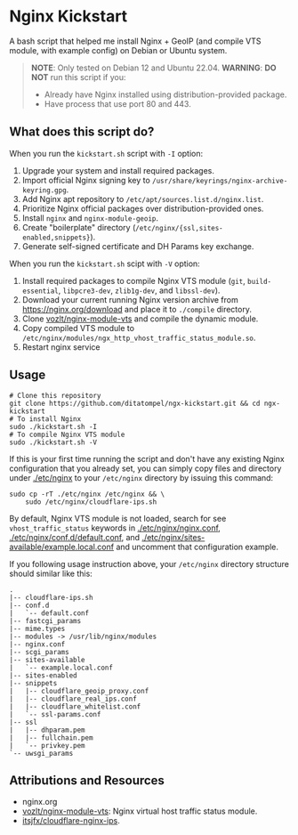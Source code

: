 # Nginx Kickstart

A bash script that helped me install Nginx + GeoIP (and compile VTS module, with example config) on Debian or Ubuntu system.

> **NOTE**: Only tested on Debian 12 and Ubuntu 22.04.
> **WARNING**: **DO NOT** run this script if you:
>
> - Already have Nginx installed using distribution-provided package.
> - Have process that use port 80 and 443.

## What does this script do?

When you run the `kickstart.sh` script with `-I` option:

1. Upgrade your system and install required packages.
2. Import official Nginx signing key to `/usr/share/keyrings/nginx-archive-keyring.gpg`.
3. Add Nginx apt repository to `/etc/apt/sources.list.d/nginx.list`.
4. Prioritize Nginx official packages over distribution-provided ones.
5. Install `nginx` and  `nginx-module-geoip`.
6. Create "boilerplate" directory (`/etc/nginx/{ssl,sites-enabled,snippets}`).
7. Generate self-signed certificate and DH Params key exchange.

When you run the `kickstart.sh` scipt with `-V` option:

1. Install required packages to compile Nginx VTS module (`git`, `build-essential`, `libpcre3-dev`, `zlib1g-dev`, and `libssl-dev`).
2. Download your current running Nginx version archive from https://nginx.org/download and place it to `./compile` directory.
3. Clone [vozlt/nginx-module-vts](https://github.com/vozlt/nginx-module-vts.git) and compile the dynamic module.
4. Copy compiled VTS module to `/etc/nginx/modules/ngx_http_vhost_traffic_status_module.so`.
5. Restart nginx service

## Usage

```shell
# Clone this repository
git clone https://github.com/ditatompel/ngx-kickstart.git && cd ngx-kickstart
# To install Nginx
sudo ./kickstart.sh -I
# To compile Nginx VTS module
sudo ./kickstart.sh -V
```

If this is your first time running the script and don't have any existing Nginx configuration that you already set, you can simply copy files and directory under [./etc/nginx](./etc/nginx) to your `/etc/nginx` directory by issuing this command:

```
sudo cp -rT ./etc/nginx /etc/nginx && \
    sudo /etc/nginx/cloudflare-ips.sh
```

By default, Nginx VTS module is not loaded, search for see `vhost_traffic_status` keywords in [./etc/nginx/nginx.conf](./etc/nginx/nginx.conf), [./etc/nginx/conf.d/default.conf](./etc/nginx/conf.d/default.conf), and [./etc/nginx/sites-available/example.local.conf](./etc/nginx/sites-available/example.local.conf) and uncomment that configuration example.

If you following usage instruction above, your `/etc/nginx` directory structure should similar like this:

```
.
|-- cloudflare-ips.sh
|-- conf.d
|   `-- default.conf
|-- fastcgi_params
|-- mime.types
|-- modules -> /usr/lib/nginx/modules
|-- nginx.conf
|-- scgi_params
|-- sites-available
|   `-- example.local.conf
|-- sites-enabled
|-- snippets
|   |-- cloudflare_geoip_proxy.conf
|   |-- cloudflare_real_ips.conf
|   |-- cloudflare_whitelist.conf
|   `-- ssl-params.conf
|-- ssl
|   |-- dhparam.pem
|   |-- fullchain.pem
|   `-- privkey.pem
`-- uwsgi_params
```

## Attributions and Resources

- nginx.org
- [vozlt/nginx-module-vts](https://github.com/vozlt/nginx-module-vts): Nginx virtual host traffic status module.
- [itsjfx/cloudflare-nginx-ips](https://github.com/itsjfx/cloudflare-nginx-ips.git).
